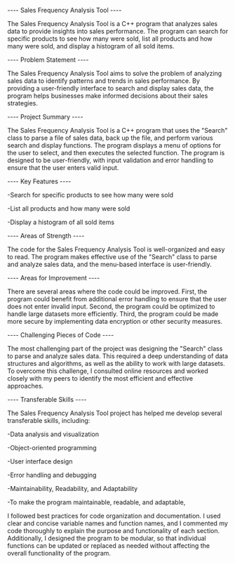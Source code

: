 
---- Sales Frequency Analysis Tool ----

The Sales Frequency Analysis Tool is a C++ program that analyzes sales data to provide insights into sales performance. The program can search for specific products to see how many were sold, list all products and how many were sold, and display a histogram of all sold items.

---- Problem Statement ----

The Sales Frequency Analysis Tool aims to solve the problem of analyzing sales data to identify patterns and trends in sales performance. By providing a user-friendly interface to search and display sales data, the program helps businesses make informed decisions about their sales strategies.

---- Project Summary ----

The Sales Frequency Analysis Tool is a C++ program that uses the "Search" class to parse a file of sales data, back up the file, and perform various search and display functions. The program displays a menu of options for the user to select, and then executes the selected function. The program is designed to be user-friendly, with input validation and error handling to ensure that the user enters valid input.

---- Key Features ----

  -Search for specific products to see how many were sold
  
  -List all products and how many were sold
  
  -Display a histogram of all sold items
  

---- Areas of Strength ----

The code for the Sales Frequency Analysis Tool is well-organized and easy to read. The program makes effective use of the "Search" class to parse and analyze sales data, and the menu-based interface is user-friendly.

---- Areas for Improvement ----

There are several areas where the code could be improved. First, the program could benefit from additional error handling to ensure that the user does not enter invalid input. Second, the program could be optimized to handle large datasets more efficiently. Third, the program could be made more secure by implementing data encryption or other security measures.

---- Challenging Pieces of Code ----

The most challenging part of the project was designing the "Search" class to parse and analyze sales data. This required a deep understanding of data structures and algorithms, as well as the ability to work with large datasets. To overcome this challenge, I consulted online resources and worked closely with my peers to identify the most efficient and effective approaches.

---- Transferable Skills ----

The Sales Frequency Analysis Tool project has helped me develop several transferable skills, including:

  -Data analysis and visualization
  
  -Object-oriented programming
  
  -User interface design
  
  -Error handling and debugging
  
  -Maintainability, Readability, and Adaptability
  
  -To make the program maintainable, readable, and adaptable, 
  
  
I followed best practices for code organization and documentation. I used clear and concise variable names and function names, and I commented my code thoroughly to explain the purpose and functionality of each section. Additionally, I designed the program to be modular, so that individual functions can be updated or replaced as needed without affecting the overall functionality of the program.
